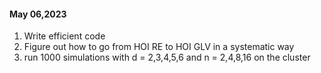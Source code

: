 #### May 06,2023

1. Write efficient code
2. Figure out how to go from HOI RE to HOI GLV in a systematic way
3. run 1000 simulations with d = 2,3,4,5,6 and n = 2,4,8,16 on the cluster

